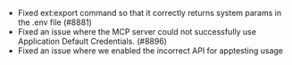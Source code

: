 - Fixed ext:export command so that it correctly returns system params in the .env file (#8881)
- Fixed an issue where the MCP server could not successfully use Application Default Credentials. (#8896)
- Fixed an issue where we enabled the incorrect API for apptesting usage
